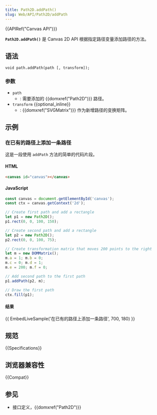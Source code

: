 ```yaml
---
title: Path2D.addPath()
slug: Web/API/Path2D/addPath
---
```


{{APIRef("Canvas API")}}

**`Path2D.addPath()`** 是 Canvas 2D API 根据指定路径变量添加路径的方法。

## 语法

```
void path.addPath(path [, transform]);
```

### 参数

- `path`
  - : 需要添加的 {{domxref("Path2D")}} 路径。
- `transform` {{optional_inline}}
  - : {{domxref("SVGMatrix")}} 作为新增路径的变换矩阵。

## 示例

### 在已有的路径上添加一条路径

这是一段使用 `addPath` 方法的简单的代码片段。

#### HTML

```html
<canvas id="canvas"></canvas>
```

#### JavaScript

```js
const canvas = document.getElementById('canvas');
const ctx = canvas.getContext('2d');

// Create first path and add a rectangle
let p1 = new Path2D();
p1.rect(0, 0, 100, 150);

// Create second path and add a rectangle
let p2 = new Path2D();
p2.rect(0, 0, 100, 75);

// Create transformation matrix that moves 200 points to the right
let m = new DOMMatrix();
m.a = 1; m.b = 0;
m.c = 0; m.d = 1;
m.e = 200; m.f = 0;

// Add second path to the first path
p1.addPath(p2, m);

// Draw the first path
ctx.fill(p1);
```

#### 结果

{{ EmbedLiveSample('在已有的路径上添加一条路径', 700, 180) }}

## 规范

{{Specifications}}

## 浏览器兼容性

{{Compat}}

## 参见

- 接口定义，{{domxref("Path2D")}}
